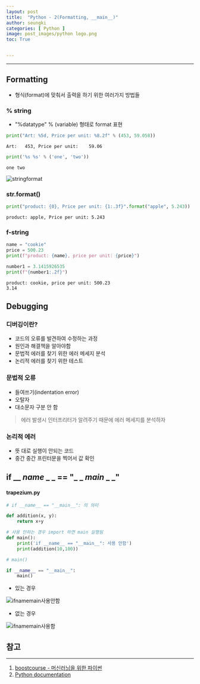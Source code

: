 ```yaml
---
layout: post
title:  "Python - 2(Formatting, __main__)"
author: seungki
categories: [ Python ]
image: post_images/python logo.png
toc: True


---
```


---

## Formatting

* 형식(format)에 맞춰서 출력을 하기 위한 여러가지 방법들

### % string

* "%datatype" % (variable) 형태로 format 표현

```python
print("Art: %5d, Price per unit: %8.2f" % (453, 59.058))
```

```
Art:   453, Price per unit:    59.06
```

```python
print('%s %s' % ('one', 'two'))
```

```
one two
```

![stringformat](https://user-images.githubusercontent.com/120040458/222113581-3505364d-62e3-49f5-82d6-67008c76821f.PNG)



### str.format()

```python
print("product: {0}, Price per unit: {1:.3f}".format("apple", 5.243))
```

```
product: apple, Price per unit: 5.243
```



### f-string

```python
name = "cookie"
price = 500.23
print(f"product: {name}, price per unit: {price}")

number1 = 3.1415926535
print(f"{number1:.2f}")
```

```
product: cookie, price per unit: 500.23
3.14
```



## Debugging

### 디버깅이란?

* 코드의 오류를 발견하여 수정하는 과정
* 원인과 해결책을 알아야함
* 문법적 에러를 찾기 위한 에러  메세지 분석
* 논리적 에러를 찾기 위한 테스트

### 문법적 오류

* 들여쓰기(indentation error)
* 오탈자
* 대소문자 구분 안 함

> 에러 발생시 인터프리터가 알려주기 때문에 에러 메세지를 분석하자

### 논리적 에러

* 뜻 대로 실행이 안되는 코드
* 중간 중간 프린터문을 찍어서 값 확인



## if __ _name_ _ _ == "_ _ _main_ _ _"

#### trapezium.py

```python
# if __name__ == "__main__": 의 의미

def addition(x, y):
    return x+y

# 사용 안하는 경우 import 하면 main 실행됨
def main(): 
    print('if __name__ == "__main__": 사용 안함') 
    print(addition(10,100))

# main()

if __name__ == "__main__":
    main()
```

* 있는 경우

![ifnamemain사용안함](https://user-images.githubusercontent.com/120040458/222111014-447d181c-f13e-441a-831a-a8033bece9a0.PNG)

* 없는 경우

![ifnamemain사용함](https://user-images.githubusercontent.com/120040458/222111017-27d28dde-38bc-44f1-bcf3-ce430e64517a.PNG)

## 참고

---

1. [boostcourse - 머신러닝을 위한 파이썬](https://www.boostcourse.org/ai222)
2. [Python documentation](https://docs.python.org/3/)
